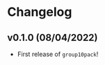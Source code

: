 # Changelog

<!--next-version-placeholder-->

## v0.1.0 (08/04/2022)

- First release of `group10pack`!